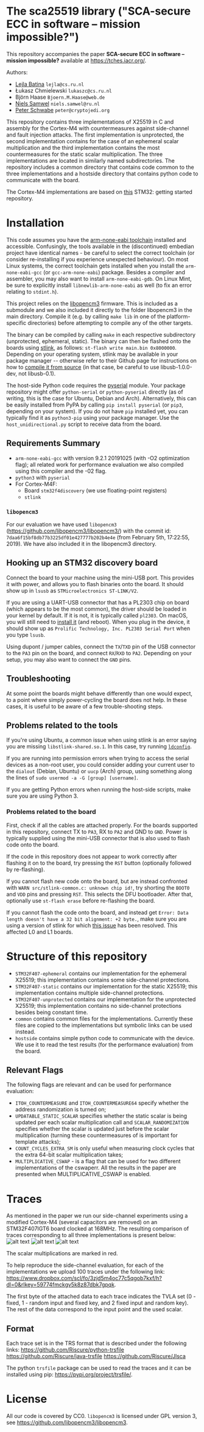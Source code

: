 # The sca25519 library ("SCA-secure ECC in software – mission impossible?")

This repository accompanies the paper **SCA-secure ECC in software – mission impossible?** available at https://tches.iacr.org/.

Authors:
- [Lejla Batina](https://www.cs.ru.nl/~lejla/) `lejla@cs.ru.nl`
- Łukasz Chmielewski `lukaszc@cs.ru.nl`
- Björn Haase `Bjoern.M.Haase@web.de`
- [Niels Samwel](https://nielssamwel.nl/) `niels.samwel@ru.nl`
- [Peter Schwabe](https://cryptojedi.org/peter/index.shtml) `peter@cryptojedi.org`

This repository contains three implementations of X25519 in C and assembly for the Cortex-M4 with countermeasures against side-channel and fault injection attacks. The first implementation is unprotected, the second implementation contains for the case of an ephemeral scalar multiplication and the third implementation contains the most countermeasures for the static scalar multiplication. The three implementations are located in similarly named subdirectories. The repository includes a common directory that contains code common to the three implementations and a hostside directory that contains python code to communicate with the board.

The Cortex-M4 implementations are based on [this](https://github.com/joostrijneveld/STM32-getting-started) STM32: getting started repository.

# Installation

This code assumes you have the [arm-none-eabi toolchain](https://launchpad.net/gcc-arm-embedded) installed and accessible. Confusingly, the tools available in the (discontinued) embedian project have identical names - be careful to select the correct toolchain (or consider re-installing if you experience unexpected behaviour). On most Linux systems, the correct toolchain gets installed when you install the `arm-none-eabi-gcc` (or `gcc-arm-none-eabi`) package. Besides a compiler and assembler, you may also want to install `arm-none-eabi-gdb`. On Linux Mint, be sure to explicitly install `libnewlib-arm-none-eabi` as well (to fix an error relating to `stdint.h`).

This project relies on the [libopencm3](https://github.com/libopencm3/libopencm3/) firmware. This is included as a submodule and we also included it directly to the folder libopencm3 in the main directory. Compile it (e.g. by calling `make lib` in one of the platform-specific directories) before attempting to compile any of the other targets.

The binary can be compiled by calling `make` in each respective subdirectory (unprotected, ephemeral, static). The binary can then be flashed onto the boards using [stlink](https://github.com/texane/stlink), as follows: `st-flash write main.bin 0x8000000`. Depending on your operating system, stlink may be available in your package manager -- otherwise refer to their Github page for instructions on how to [compile it from source](https://github.com/texane/stlink/blob/master/doc/compiling.md) (in that case, be careful to use libusb-1.0.0-dev, not libusb-0.1).

The host-side Python code requires the [pyserial](https://github.com/pyserial/pyserial) module. Your package repository might offer `python-serial` or `python-pyserial` directly (as of writing, this is the case for Ubuntu, Debian and Arch). Alternatively, this can be easily installed from PyPA by calling `pip install pyserial` (or `pip3`, depending on your system). If you do not have `pip` installed yet, you can typically find it as `python3-pip` using your package manager. Use the `host_unidirectional.py` script to receive data from the board.

## Requirements Summary
- `arm-none-eabi-gcc` with version 9.2.1 20191025 (with -O2 optimization flag); all related work for performance evaluation we also compiled using this compiler and the -02 flag. 
- `python3` with `pyserial`
- For Cortex-M4F:
    - Board `stm32f4discovery` (we use floating-point registers)
    - `stlink`

### `libopencm3`
For our evaluation we have used `libopencm3` (https://github.com/libopencm3/libopencm3/) with the commit id: `7daa6f15bf8db77b3225df01e427777b202b4e4e` (from February 5th, 17:22:55, 2019). We have also included it in the libopencm3 directory. 

## Hooking up an STM32 discovery board

Connect the board to your machine using the mini-USB port. This provides it with power, and allows you to flash binaries onto the board. It should show up in `lsusb` as `STMicroelectronics ST-LINK/V2`.

If you are using a UART-USB connector that has a PL2303 chip on board (which appears to be the most common), the driver should be loaded in your kernel by default. If it is not, it is typically called `pl2303`. On macOS, you will still need to [install it](http://www.prolific.com.tw/US/ShowProduct.aspx?p_id=229&pcid=41) (and reboot). When you plug in the device, it should show up as `Prolific Technology, Inc. PL2303 Serial Port` when you type `lsusb`.

Using dupont / jumper cables, connect the `TX`/`TXD` pin of the USB connector to the `PA3` pin on the board, and connect `RX`/`RXD` to `PA2`. Depending on your setup, you may also want to connect the `GND` pins.

## Troubleshooting

At some point the boards might behave differently than one would expect, to a point where simply power-cycling the board does not help. In these cases, it is useful to be aware of a few trouble-shooting steps.

## Problems related to the tools

If you're using Ubuntu, a common issue when using stlink is an error saying you are missing `libstlink-shared.so.1`. In this case, try running [`ldconfig`](https://github.com/texane/stlink/blob/master/doc/compiling.md#fixing-cannot-open-shared-object-file).

If you are running into permission errors when trying to access the serial devices as a non-root user, you could consider adding your current user to the `dialout` (Debian, Ubuntu) or `uucp` (Arch) group, using something along the lines of `sudo usermod -a -G [group] [username]`.

If you are getting Python errors when running the host-side scripts, make sure you are using Python 3.

### Problems related to the board

First, check if all the cables are attached properly. For the boards supported in this repository, connect TX to `PA3`, RX to `PA2` and GND to `GND`. Power is typically supplied using the mini-USB connector that is also used to flash code onto the board.

If the code in this repository does not appear to work correctly after flashing it on to the board, try pressing the `RST` button (optionally followed by re-flashing).

If you cannot flash new code onto the board, but are instead confronted with `WARN src/stlink-common.c: unknown chip id!`, try shorting the `BOOT0` and `VDD` pins and pressing `RST`. This selects the DFU bootloader. After that, optionally use `st-flash erase` before re-flashing the board.

If you cannot flash the code onto the board, and instead get `Error: Data length doesn't have a 32 bit alignment: +2 byte.`, make sure you are using a version of stlink for which [this issue](https://github.com/texane/stlink/issues/390) has been resolved. This affected L0 and L1 boards.

# Structure of this repository
- `STM32F407-ephemeral` contains our implementation for the ephemeral X25519; this implementation contains some side-channel protections.
- `STM32F407-static` contains our implementation for the static X25519; this implementation contains multiple side-channel protections.
- `STM32F407-unprotected` contains our implementation for the unprotected X25519; this implementation contains no side-channel protections besides being constant time.
- `common` contains common files for the implementations. Currently these files are copied to the implementations but symbolic links can be used instead. 
- `hostside` contains simple python code to communicate with the device. We use it to read the test results (for the performance evaluation) from the board. 

## Relevant Flags

The following flags are relevant and can be used for performance evaluation: 
- `ITOH_COUNTERMEASURE` and `ITOH_COUNTERMEASURE64` specify whether the address randomization is turned on; 
- `UPDATABLE_STATIC_SCALAR` specifies whether the static scalar is being updated per each scalar multiplication call and `SCALAR_RANDOMIZATION` specifies whether the scalar is updated just before the scalar multiplication (turning these countermeasures of is important for template attacks);
- `COUNT_CYCLES_EXTRA_SM` is only useful when measuring clock cycles that the extra 64-bit scalar multiplication takes; 
- `MULTIPLICATIVE_CSWAP` - is a flag that can be used for two different implementations of the cswaperr. All the results in the paper are presented when MULTIPLICATIVE_CSWAP is enabled. 

# Traces

As mentioned in the paper we run our side-channel experiments using a modified Cortex-M4 (several capacitors are removed) on an STM32F407IGT6 board clocked at 168MHz. 
The resulting comparison of traces corresponding to all three implementations is present below: 
![alt text](https://github.com/sca-secure-library-sca25519/sca25519/blob/main/figs/EphemeralSM_mark2.png?raw=true "Ephemeral Implementation")
![alt text](https://github.com/sca-secure-library-sca25519/sca25519/blob/main/figs/StaticSM_mark2.png?raw=true "Static Implementation")
![alt text](https://github.com/sca-secure-library-sca25519/sca25519/blob/main/figs/UnprotectedSM_mark2.png?raw=true "Unprotected Implementation")


The scalar multiplications are marked in red. 

To help reproduce the side-channel evaluation, for each of the implementations we upload 100 traces under the following link: https://www.dropbox.com/scl/fo/3zjd5m4oc77c5qgob7kxf/h?dl=0&rlkey=59774fmckgv5k8z87dbk7gpqk.

The first byte of the attached data to each trace indicates the TVLA set (0 - fixed, 1 - random input and fixed key, and 2 fixed input and random key). The rest of the data correspond to the input point and the used scalar. 

## Format

Each trace set is in the TRS format that is described under the following links:
https://github.com/Riscure/python-trsfile
https://github.com/Riscure/java-trsfile
https://github.com/Riscure/Jlsca 

The python `trsfile` package can be used to read the traces and it can be installed using pip: https://pypi.org/project/trsfile/. 

# License
All our code is covered by CC0. `libopencm3` is licensed under GPL version 3, see https://github.com/libopencm3/libopencm3.

